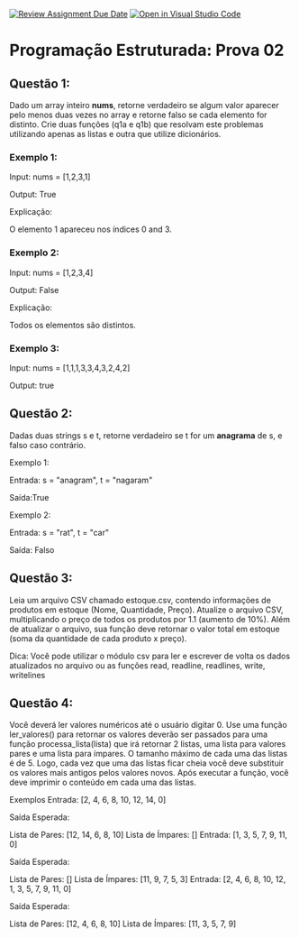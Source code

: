 [![Review Assignment Due Date](https://classroom.github.com/assets/deadline-readme-button-22041afd0340ce965d47ae6ef1cefeee28c7c493a6346c4f15d667ab976d596c.svg)](https://classroom.github.com/a/PEBCr5PN)
[![Open in Visual Studio Code](https://classroom.github.com/assets/open-in-vscode-2e0aaae1b6195c2367325f4f02e2d04e9abb55f0b24a779b69b11b9e10269abc.svg)](https://classroom.github.com/online_ide?assignment_repo_id=16049602&assignment_repo_type=AssignmentRepo)
# Programação Estruturada: Prova 02

## Questão 1:

Dado um array inteiro **nums**, retorne verdadeiro se algum valor aparecer pelo menos duas vezes no array e retorne falso se cada elemento for distinto. Crie duas funções (q1a e q1b) que resolvam este problemas utilizando apenas as listas e outra que utilize dicionários.

### Exemplo 1:

Input: nums = [1,2,3,1]

Output: True

Explicação:

O elemento 1 apareceu nos índices 0 and 3.

### Exemplo 2:

Input: nums = [1,2,3,4]

Output: False

Explicação:

Todos os elementos são distintos.

### Exemplo 3:

Input: nums = [1,1,1,3,3,4,3,2,4,2]

Output: true

## Questão 2:

Dadas duas strings s e t, retorne verdadeiro se t for um **anagrama** de s, e falso caso contrário.

Exemplo 1:

Entrada: s = "anagram", t = "nagaram"

Saída:True

Exemplo 2:

Entrada: s = "rat", t = "car"

Saída: Falso


## Questão 3:

Leia um arquivo CSV chamado estoque.csv, contendo informações de produtos em estoque (Nome, Quantidade, Preço). Atualize o arquivo CSV, multiplicando o preço de todos os produtos por 1.1 (aumento de 10%). Além de atualizar o arquivo, sua função deve retornar o valor total em estoque (soma da quantidade de cada produto x preço).

Dica: Você pode utilizar o módulo csv para ler e escrever de volta os dados atualizados no arquivo ou as funções read, readline, readlines, write, writelines

## Questão 4:

Você deverá ler valores numéricos até o usuário digitar 0. Use uma função ler_valores() para retornar os valores deverão ser passados para uma função processa_lista(lista) que irá retornar 2 listas, uma lista para valores pares e uma lista para ímpares. O tamanho máximo de cada uma das listas é de 5. Logo, cada vez que uma das listas ficar cheia você deve substituir os valores mais antigos pelos valores novos. Após executar a função, você deve imprimir o conteúdo em cada uma das listas.

Exemplos
Entrada: [2, 4, 6, 8, 10, 12, 14, 0]

Saída Esperada:

Lista de Pares: [12, 14, 6, 8, 10]
Lista de Ímpares: []
Entrada: [1, 3, 5, 7, 9, 11, 0]

Saída Esperada:

Lista de Pares: []
Lista de Ímpares: [11, 9, 7, 5, 3]
Entrada: [2, 4, 6, 8, 10, 12, 1, 3, 5, 7, 9, 11, 0]

Saída Esperada:

Lista de Pares: [12, 4, 6, 8, 10]
Lista de Ímpares: [11, 3, 5, 7, 9]